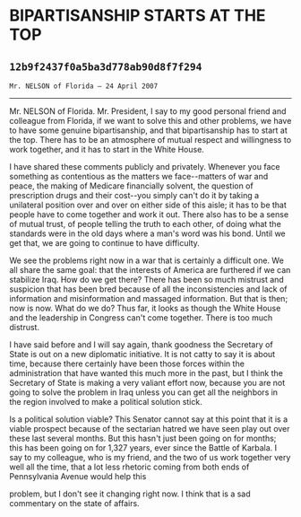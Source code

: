 # BIPARTISANSHIP STARTS AT THE TOP
## `12b9f2437f0a5ba3d778ab90d8f7f294`
`Mr. NELSON of Florida — 24 April 2007`

---


Mr. NELSON of Florida. Mr. President, I say to my good personal 
friend and colleague from Florida, if we want to solve this and other 
problems, we have to have some genuine bipartisanship, and that 
bipartisanship has to start at the top. There has to be an atmosphere 
of mutual respect and willingness to work together, and it has to start 
in the White House.

I have shared these comments publicly and privately. Whenever you 
face something as contentious as the matters we face--matters of war 
and peace, the making of Medicare financially solvent, the question of 
prescription drugs and their cost--you simply can't do it by taking a 
unilateral position over and over on either side of this aisle; it has 
to be that people have to come together and work it out. There also has 
to be a sense of mutual trust, of people telling the truth to each 
other, of doing what the standards were in the old days where a man's 
word was his bond. Until we get that, we are going to continue to have 
difficulty.

We see the problems right now in a war that is certainly a difficult 
one. We all share the same goal: that the interests of America are 
furthered if we can stabilize Iraq. How do we get there? There has been 
so much mistrust and suspicion that has been bred because of all the 
inconsistencies and lack of information and misinformation and massaged 
information. But that is then; now is now. What do we do? Thus far, it 
looks as though the White House and the leadership in Congress can't 
come together. There is too much distrust.

I have said before and I will say again, thank goodness the Secretary 
of State is out on a new diplomatic initiative. It is not catty to say 
it is about time, because there certainly have been those forces within 
the administration that have wanted this much more in the past, but I 
think the Secretary of State is making a very valiant effort now, 
because you are not going to solve the problem in Iraq unless you can 
get all the neighbors in the region involved to make a political 
solution stick.


Is a political solution viable? This Senator cannot say at this point 
that it is a viable prospect because of the sectarian hatred we have 
seen play out over these last several months. But this hasn't just been 
going on for months; this has been going on for 1,327 years, ever since 
the Battle of Karbala. I say to my colleague, who is my friend, and the 
two of us work together very well all the time, that a lot less 
rhetoric coming from both ends of Pennsylvania Avenue would help this


problem, but I don't see it changing right now. I think that is a sad 
commentary on the state of affairs.